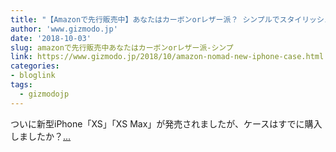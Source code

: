 ```yaml
---
title: "【Amazonで先行販売中】あなたはカーボンorレザー派？ シンプルでスタイリッシュなNOMADの新型iPhone用ケース"
author: 'www.gizmodo.jp'
date: '2018-10-03'
slug: amazonで先行販売中あなたはカーボンorレザー派-シンプ
link: https://www.gizmodo.jp/2018/10/amazon-nomad-new-iphone-case.html
categories:
- bloglink
tags:
  - gizmodojp
---
```


ついに新型iPhone「XS」「XS Max」が発売されましたが、ケースはすでに購入しましたか？[... <i class="fas fa-external-link-alt"></i>](https://www.gizmodo.jp/2018/10/amazon-nomad-new-iphone-case.html)


